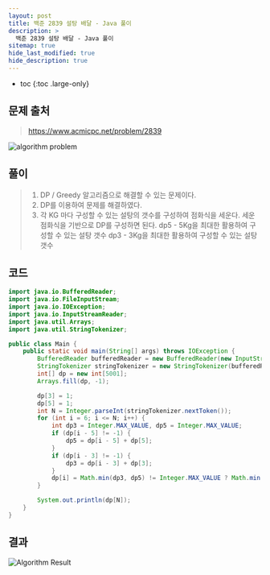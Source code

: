 ```yaml
---
layout: post
title: 백준 2839 설탕 배달 - Java 풀이
description: >
  백준 2839 설탕 배달 - Java 풀이
sitemap: true
hide_last_modified: true
hide_description: true
---
```


* toc
{:toc .large-only}

<!-- # 백준 2839 설탕 배달 - Java 풀이 -->

## 문제 출처
> https://www.acmicpc.net/problem/2839

![](https://images.velog.io/images/jm_25/post/b639fc98-8cf4-4130-8fc6-a07e31499d2f/image.png "algorithm problem")

## 풀이

> 1. DP / Greedy 알고리즘으로 해결할 수 있는 문제이다.
> 2. DP를 이용하여 문제를 해결하였다.
> 3. 각 KG 마다 구성할 수 있는 설탕의 갯수를 구성하여 점화식을 세운다.
세운 점화식을 기반으로 DP를 구성하면 된다.
dp5 - 5Kg을 최대한 활용하여 구성할 수 있는 설탕 갯수
dp3 - 3Kg을 최대한 활용하여 구성할 수 있는 설탕 갯수

## 코드
``` java
import java.io.BufferedReader;
import java.io.FileInputStream;
import java.io.IOException;
import java.io.InputStreamReader;
import java.util.Arrays;
import java.util.StringTokenizer;

public class Main {
    public static void main(String[] args) throws IOException {
        BufferedReader bufferedReader = new BufferedReader(new InputStreamReader(System.in));
        StringTokenizer stringTokenizer = new StringTokenizer(bufferedReader.readLine());
        int[] dp = new int[5001];
        Arrays.fill(dp, -1);

        dp[3] = 1;
        dp[5] = 1;
        int N = Integer.parseInt(stringTokenizer.nextToken());
        for (int i = 6; i <= N; i++) {
            int dp3 = Integer.MAX_VALUE, dp5 = Integer.MAX_VALUE;
            if (dp[i - 5] != -1) {
                dp5 = dp[i - 5] + dp[5];
            }
            if (dp[i - 3] != -1) {
                dp3 = dp[i - 3] + dp[3];
            }
            dp[i] = Math.min(dp3, dp5) != Integer.MAX_VALUE ? Math.min(dp3, dp5) : -1;
        }

        System.out.println(dp[N]);
    }
}
```

## 결과
![](https://images.velog.io/images/jm_25/post/5c7b4749-1e0d-45db-8900-0d2051177712/image.png "Algorithm Result")